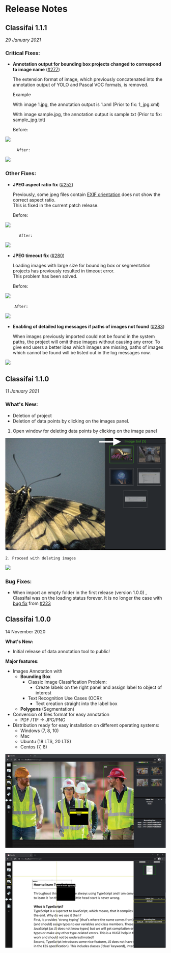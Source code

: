 # Release Notes

## **Classifai 1.1.1**

_29 January 2021_

### **Critical Fixes:**

* **Annotation output for bounding box projects changed to correspond to image name** \([\#277](https://github.com/CertifaiAI/classifai/issues/277)\) 

  The extension format of image, which previously concatenated into the annotation output of YOLO                 and Pascal VOC formats, is removed.



  Example 

  With image 1.jpg, the annotation output is 1.xml \(Prior to fix: 1\_jpg.xml\) 

  With image sample.jpg, the annotation output is sample.txt \(Prior to fix: sample\_jpg.txt\)



  Before:

![](https://user-images.githubusercontent.com/76682536/105820109-13931f80-5ff4-11eb-8cb3-7c37d9488583.gif)

         After:

![](https://user-images.githubusercontent.com/76682536/105820191-30c7ee00-5ff4-11eb-89e7-e0c43eef5b04.gif)

### **Other Fixes:**

* **JPEG aspect ratio fix** \([\#252](https://github.com/CertifaiAI/classifai/issues/252)\) 

  Previously, some jpeg files contain [EXIF orientation](https://www.impulseadventure.com/photo/exif-orientation.html) does not show the correct aspect ratio.  
  This is fixed in the current patch release.



  Before:

![](https://user-images.githubusercontent.com/76682536/105819925-d62e9200-5ff3-11eb-9599-4bc268342db1.png)

          After: 

![](https://user-images.githubusercontent.com/76682536/105819980-e3e41780-5ff3-11eb-899b-522dfd5d7d80.png)

* **JPEG timeout fix** \([\#280](https://github.com/CertifaiAI/classifai/issues/280)\) 

  Loading images with large size for bounding box or segmentation projects has previously resulted in timeout error.  
  This problem has been solved.



  Before: 

![](https://user-images.githubusercontent.com/76682536/105820048-0118e600-5ff4-11eb-9839-6af83111860e.gif)

        After: 

![](https://user-images.githubusercontent.com/76682536/105820078-08d88a80-5ff4-11eb-8296-bf0ea377b777.gif)

* **Enabling of detailed log messages if paths of images not found** \([\#283](https://github.com/CertifaiAI/classifai/issues/283)\) 

  When images previously imported could not be found in the system paths, the project will omit these images without causing any error. To give end users a better idea which images are missing, paths of images which cannot be found will be listed out in the log messages now.

![](https://user-images.githubusercontent.com/76682536/105820248-4806db80-5ff4-11eb-9cec-fe82b47c4cc9.png)

## **Classifai 1.1.0**

_11 January 2021_

### **What's New:**

* Deletion of project
* Deletion of data points by clicking on the images panel.

1. Open window for deleting data points by clicking on the image panel 

![](../.gitbook/assets/102965257-6f1b4a80-4528-11eb-9ae5-546223891ce4.png)

    2. Proceed with deleting images

![](https://user-images.githubusercontent.com/33477318/102965260-72163b00-4528-11eb-8ea1-7351608713bf.png)

### **Bug Fixes:**

* When import an empty folder in the first release \(version 1.0.0\) , Classifai was on the loading status forever. It is no longer the case with [bug fix](https://github.com/CertifaiAI/classifai/pull/226) from [\#223](https://github.com/CertifaiAI/classifai/issues/223)

## Classifai 1.0.0

14 November 2020

**What's New:** 

* Initial release of data annotation tool to public!

**Major features:**

* Images Annotation with
  * **Bounding Box** 
    * Classic Image Classification Problem:
      * Create labels on the right panel and assign label to object of interest
    * Text Recognition Use Cases \(OCR\):
      * Text creation straight into the label box
  * **Polygons** \(Segmentation\)
* Conversion of files format for easy annotation 
  * PDF /TIF -&gt; JPG/PNG 
* Distribution ready for easy installation on different operating systems:
  * Windows \(7, 8, 10\)
  * Mac
  * Ubuntu \(18 LTS, 20 LTS\)
  * Centos \(7, 8\)

![Image Classification Labelling Method: Assign labels created from Label List](../.gitbook/assets/woman.jpg)

![Text Recognition Labelling Method: Insert text into the blank label column](../.gitbook/assets/typescript.jpg)

